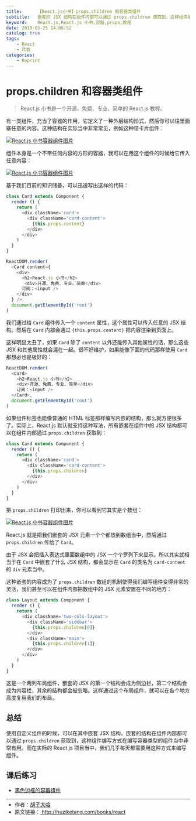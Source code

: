 ```yaml
---
title:      【React.js小书】props.children 和容器类组件
subtitle:   嵌套的 JSX 结构在组件内部可以通过 props.children 获取到，这种组件编写方式在编写容器类型组件时非常有用。
keyword:    React.js,React.js 小书,容器,props,教程
date: 2019-05-25 14:08:52
catalog: true
tags:
    - React
    - 转载
categories: 
    - Reprint
---
```


# props.children 和容器类组件

> React.js 小书是一个开源、免费、专业、简单的 React.js 教程。

有一类组件，充当了容器的作用，它定义了一种外层结构形式，然后你可以往里面塞任意的内容。这种结构在实际当中非常常见，例如这种带卡片组件：

<a href="http://huzidaha.github.io/static/assets/img/posts/45A7AD7E-CC88-4957-B1EF-09DFE7755590.png" target="_blank">![React.js 小书容器组件图片](http://huzidaha.github.io/static/assets/img/posts/45A7AD7E-CC88-4957-B1EF-09DFE7755590.png)</a>

组件本身是一个不带任何内容的方形的容器，我可以在用这个组件的时候给它传入任意内容：

<a href="http://huzidaha.github.io/static/assets/img/posts/6BD73C14-60FE-44BA-A93C-B637BD07DE59.png" target="_blank">![React.js 小书容器组件图片](http://huzidaha.github.io/static/assets/img/posts/6BD73C14-60FE-44BA-A93C-B637BD07DE59.png)</a>

基于我们目前的知识储备，可以迅速写出这样的代码：

```javascript
class Card extends Component {
  render () {
    return (
      <div className='card'>
        <div className='card-content'>
          {this.props.content}
        </div>
      </div>
    )
  }
}

ReactDOM.render(
  <Card content={
    <div>
      <h2>React.js 小书</h2>
       <div>开源、免费、专业、简单</div>
      订阅：<input />
    </div>
  } />,
  document.getElementById('root')
)
```

我们通过给 `Card` 组件传入一个 `content` 属性，这个属性可以传入任意的 JSX 结构。然后在 `Card` 内部会通过 `{this.props.content}` 把内容渲染到页面上。

这样明显太丑了，如果 `Card` 除了 `content` 以外还能传入其他属性的话，那么这些 JSX 和其他属性就会混在一起。很不好维护，如果能像下面的代码那样使用 `Card` 那想必也是极好的：

```javascript
ReactDOM.render(
  <Card>
    <h2>React.js 小书</h2>
    <div>开源、免费、专业、简单</div>
    订阅：<input />
  </Card>,
  document.getElementById('root')
)
```

如果组件标签也能像普通的 HTML 标签那样编写内嵌的结构，那么就方便很多了。实际上，React.js 默认就支持这种写法，所有嵌套在组件中的 JSX 结构都可以在组件内部通过 `props.children` 获取到：

```javascript
class Card extends Component {
  render () {
    return (
      <div className='card'>
        <div className='card-content'>
          {this.props.children}
        </div>
      </div>
    )
  }
}
```

把 `props.children` 打印出来，你可以看到它其实是个数组：

<a href="http://huzidaha.github.io/static/assets/img/posts/4CD84934-5A7F-4942-A5F5-3C935E113499.png" target="_blank">![React.js 小书容器组件图片](http://huzidaha.github.io/static/assets/img/posts/4CD84934-5A7F-4942-A5F5-3C935E113499.png)</a>

React.js 就是把我们嵌套的 JSX 元素一个个都放到数组当中，然后通过 `props.children` 传给了 `Card`。

由于 JSX 会把插入表达式里面数组中的 JSX 一个个罗列下来显示。所以其实就相当于在 `Card` 中嵌套了什么 JSX 结构，都会显示在 `Card` 的类名为 `card-content` 的 `div` 元素当中。

这种嵌套的内容成为了 `props.children` 数组的机制使得我们编写组件变得非常的灵活，我们甚至可以在组件内部把数组中的 JSX 元素安置在不同的地方：

```javascript
class Layout extends Component {
  render () {
    return (
      <div className='two-cols-layout'>
        <div className='sidebar'>
          {this.props.children[0]}
        </div>
        <div className='main'>
          {this.props.children[1]}
        </div>
      </div>
    )
  }
}
```

这是一个两列布局组件，嵌套的 JSX 的第一个结构会成为侧边栏，第二个结构会成为内容栏，其余的结构都会被忽略。这样通过这个布局组件，就可以在各个地方高度复用我们的布局。

## 总结

使用自定义组件的时候，可以在其中嵌套 JSX 结构。嵌套的结构在组件内部都可以通过 `props.children` 获取到，这种组件编写方式在编写容器类型的组件当中非常有用。而在实际的 React.js 项目当中，我们几乎每天都需要用这种方式来编写组件。

## 课后练习

* <a target="_blank" href="http://scriptoj.com/problems/13">黑色边框的容器组件</a>



* * *

<ul style='font-size: 14px; margin-top: -10px;'>
  <li>
    作者：<a href="https://www.zhihu.com/people/hu-zi-da-ha" target="_blank">胡子大哈</a>
  </li>
  <li>
    原文链接：<a href="http://huziketang.com/books/react"> http://huziketang.com/books/react </a>
  </li>
</ul>
